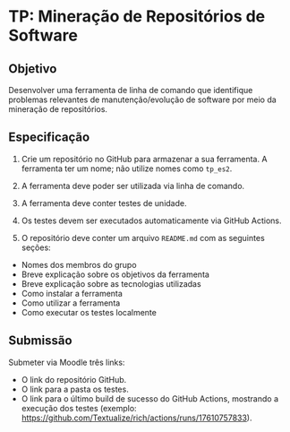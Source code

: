 # TP: Mineração de Repositórios de Software

## Objetivo

Desenvolver uma ferramenta de linha de comando que identifique problemas relevantes de manutenção/evolução de software por meio da mineração de repositórios.

## Especificação

1. Crie um repositório no GitHub para armazenar a sua ferramenta. A ferramenta ter um nome; não utilize nomes como `tp_es2`.

2. A ferramenta deve poder ser utilizada via linha de comando.
   
3. A ferramenta deve conter testes de unidade.
   
4. Os testes devem ser executados automaticamente via GitHub Actions.

5. O repositório deve conter um arquivo `README.md` com as seguintes seções:
- Nomes dos membros do grupo
- Breve explicação sobre os objetivos da ferramenta
- Breve explicação sobre as tecnologias utilizadas
- Como instalar a ferramenta
- Como utilizar a ferramenta
- Como executar os testes localmente

## Submissão

Submeter via Moodle três links:
- O link do repositório GitHub.
- O link para a pasta os testes.
- O link para o último build de sucesso do GitHub Actions, mostrando a execução dos testes (exemplo: https://github.com/Textualize/rich/actions/runs/17610757833).
